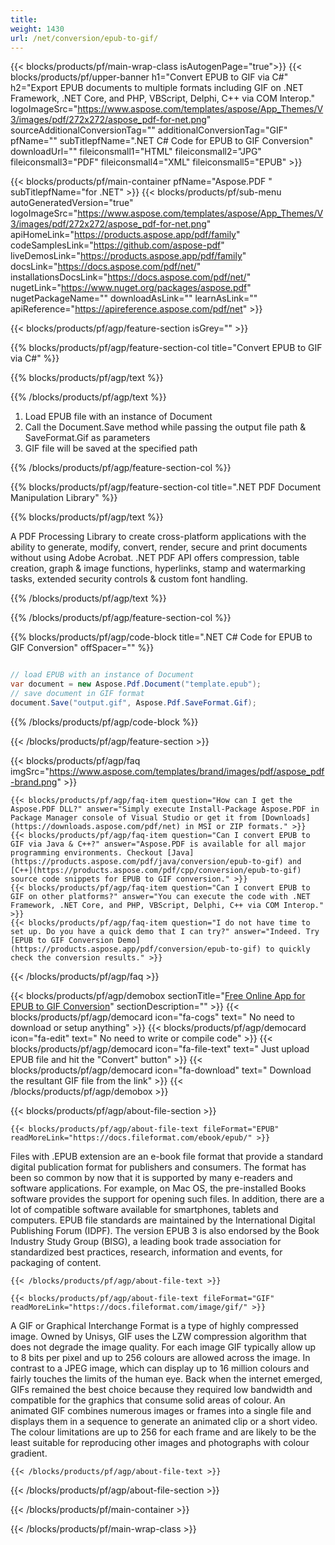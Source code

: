 ```yaml
---
title:  
weight: 1430
url: /net/conversion/epub-to-gif/ 
---
```


{{< blocks/products/pf/main-wrap-class isAutogenPage="true">}}
{{< blocks/products/pf/upper-banner h1="Convert EPUB to GIF via C#" h2="Export EPUB documents to multiple formats including GIF on .NET Framework, .NET Core, and PHP, VBScript, Delphi, C++ via COM Interop." logoImageSrc="https://www.aspose.com/templates/aspose/App_Themes/V3/images/pdf/272x272/aspose_pdf-for-net.png" sourceAdditionalConversionTag="" additionalConversionTag="GIF" pfName="" subTitlepfName=".NET C# Code for EPUB to GIF Conversion" downloadUrl="" fileiconsmall1="HTML" fileiconsmall2="JPG" fileiconsmall3="PDF" fileiconsmall4="XML" fileiconsmall5="EPUB" >}}

{{< blocks/products/pf/main-container pfName="Aspose.PDF " subTitlepfName="for .NET" >}}
{{< blocks/products/pf/sub-menu autoGeneratedVersion="true" logoImageSrc="https://www.aspose.com/templates/aspose/App_Themes/V3/images/pdf/272x272/aspose_pdf-for-net.png" apiHomeLink="https://products.aspose.app/pdf/family" codeSamplesLink="https://github.com/aspose-pdf" liveDemosLink="https://products.aspose.app/pdf/family" docsLink="https://docs.aspose.com/pdf/net/" installationsDocsLink="https://docs.aspose.com/pdf/net/" nugetLink="https://www.nuget.org/packages/aspose.pdf" nugetPackageName="" downloadAsLink="" learnAsLink="" apiReference="https://apireference.aspose.com/pdf/net" >}}

{{< blocks/products/pf/agp/feature-section isGrey="" >}}

{{% blocks/products/pf/agp/feature-section-col title="Convert EPUB to GIF via C#" %}}

{{% blocks/products/pf/agp/text %}}

{{% /blocks/products/pf/agp/text %}}

1.  Load EPUB file with an instance of Document
1.  Call the Document.Save method while passing the output file path & SaveFormat.Gif as parameters
1.  GIF file will be saved at the specified path

{{% /blocks/products/pf/agp/feature-section-col %}}

{{% blocks/products/pf/agp/feature-section-col title=".NET PDF Document Manipulation Library" %}}

{{% blocks/products/pf/agp/text %}}

 A PDF Processing Library to create cross-platform applications with the ability to generate, modify, convert, render, secure and print documents without using Adobe Acrobat. .NET PDF API offers compression, table creation, graph & image functions, hyperlinks, stamp and watermarking tasks, extended security controls & custom font handling.

{{% /blocks/products/pf/agp/text %}}

{{% /blocks/products/pf/agp/feature-section-col %}}

{{% blocks/products/pf/agp/code-block title=".NET C# Code for EPUB to GIF Conversion" offSpacer="" %}}

```cs

// load EPUB with an instance of Document
var document = new Aspose.Pdf.Document("template.epub");
// save document in GIF format
document.Save("output.gif", Aspose.Pdf.SaveFormat.Gif);

```

{{% /blocks/products/pf/agp/code-block %}}

{{< /blocks/products/pf/agp/feature-section >}}

{{< blocks/products/pf/agp/faq imgSrc="https://www.aspose.com/templates/brand/images/pdf/aspose_pdf-brand.png" >}}

    {{< blocks/products/pf/agp/faq-item question="How can I get the Aspose.PDF DLL?" answer="Simply execute Install-Package Aspose.PDF in Package Manager console of Visual Studio or get it from [Downloads](https://downloads.aspose.com/pdf/net) in MSI or ZIP formats." >}}
    {{< blocks/products/pf/agp/faq-item question="Can I convert EPUB to GIF via Java & C++?" answer="Aspose.PDF is available for all major programming environments. Checkout [Java](https://products.aspose.com/pdf/java/conversion/epub-to-gif) and [C++](https://products.aspose.com/pdf/cpp/conversion/epub-to-gif) source code snippets for EPUB to GIF conversion." >}}
    {{< blocks/products/pf/agp/faq-item question="Can I convert EPUB to GIF on other platforms?" answer="You can execute the code with .NET Framework, .NET Core, and PHP, VBScript, Delphi, C++ via COM Interop." >}}
    {{< blocks/products/pf/agp/faq-item question="I do not have time to set up. Do you have a quick demo that I can try?" answer="Indeed. Try [EPUB to GIF Conversion Demo](https://products.aspose.app/pdf/conversion/epub-to-gif) to quickly check the conversion results." >}}
 
{{< /blocks/products/pf/agp/faq >}}

<!-- aboutfile Starts -->

{{< blocks/products/pf/agp/demobox sectionTitle="[Free Online App for EPUB to GIF Conversion](https://products.aspose.app/pdf/conversion/epub-to-gif)" sectionDescription="" >}}
        {{< blocks/products/pf/agp/democard icon="fa-cogs" text=" No need to download or setup anything" >}}
        {{< blocks/products/pf/agp/democard icon="fa-edit" text=" No need to write or compile code" >}}
        {{< blocks/products/pf/agp/democard icon="fa-file-text" text=" Just upload EPUB file and hit the \"Convert\" button" >}}
        {{< blocks/products/pf/agp/democard icon="fa-download" text=" Download the resultant GIF file from the link" >}}
{{< /blocks/products/pf/agp/demobox >}}

{{< blocks/products/pf/agp/about-file-section >}}

    {{< blocks/products/pf/agp/about-file-text fileFormat="EPUB" readMoreLink="https://docs.fileformat.com/ebook/epub/" >}}
Files with .EPUB extension are an e-book file format that provide a standard digital publication format for publishers and consumers. The format has been so common by now that it is supported by many e-readers and software applications. For example, on Mac OS, the pre-installed Books software provides the support for opening such files. In addition, there are a lot of compatible software available for smartphones, tablets and computers. EPUB file standards are maintained by the International Digital Publishing Forum (IDPF). The version EPUB 3 is also endorsed by the Book Industry Study Group (BISG), a leading book trade association for standardized best practices, research, information and events, for packaging of content.

    {{< /blocks/products/pf/agp/about-file-text >}}

    {{< blocks/products/pf/agp/about-file-text fileFormat="GIF" readMoreLink="https://docs.fileformat.com/image/gif/" >}}
A GIF or Graphical Interchange Format is a type of highly compressed image. Owned by Unisys, GIF uses the LZW compression algorithm that does not degrade the image quality. For each image GIF typically allow up to 8 bits per pixel and up to 256 colours are allowed across the image. In contrast to a JPEG image, which can display up to 16 million colours and fairly touches the limits of the human eye. Back when the internet emerged, GIFs remained the best choice because they required low bandwidth and compatible for the graphics that consume solid areas of colour. An animated GIF combines numerous images or frames into a single file and displays them in a sequence to generate an animated clip or a short video. The colour limitations are up to 256 for each frame and are likely to be the least suitable for reproducing other images and photographs with colour gradient.

    {{< /blocks/products/pf/agp/about-file-text >}}

{{< /blocks/products/pf/agp/about-file-section >}}

<!-- aboutfile Ends -->

{{< /blocks/products/pf/main-container >}}
    
{{< /blocks/products/pf/main-wrap-class >}}